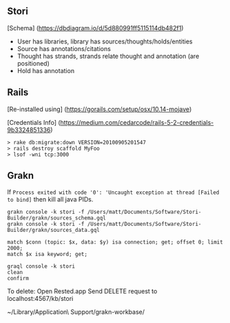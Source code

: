 Stori
---
[Schema] (https://dbdiagram.io/d/5d880991ff5115114db482f1)

- User has libraries, library has sources/thoughts/holds/entities
- Source has annotations/citations
- Thought has strands, strands relate thought and annotation (are positioned)
- Hold has annotation


Rails
---
[Re-installed using] (https://gorails.com/setup/osx/10.14-mojave)

[Credentials Info] (https://medium.com/cedarcode/rails-5-2-credentials-9b3324851336)

```
> rake db:migrate:down VERSION=20100905201547
> rails destroy scaffold MyFoo
> lsof -wni tcp:3000
```

Grakn
---

If `Process exited with code '0': 'Uncaught exception at thread [Failed to bind]` then kill all java PIDs.

```
grakn console -k stori -f /Users/matt/Documents/Software/Stori-Builder/grakn/sources_schema.gql
grakn console -k stori -f /Users/matt/Documents/Software/Stori-Builder/grakn/sources_data.gql

match $conn (topic: $x, data: $y) isa connection; get; offset 0; limit 2000;
match $x isa keyword; get;

graql console -k stori
clean
confirm
```

To delete:
Open Rested.app
Send DELETE request to localhost:4567/kb/stori

~/Library/Application\ Support/grakn-workbase/